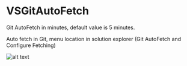 # VSGitAutoFetch
Git AutoFetch in minutes, default value is 5 minutes.

Auto fetch in Git, menu location in solution explorer (Git AutoFetch and Configure Fetching)

![alt text](https://zweideveloper.gallerycdn.vsassets.io/extensions/zweideveloper/gitautofetch/1.0/1561780129810/Location_Menu.png)
